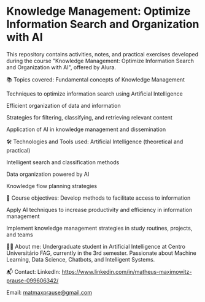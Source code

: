 # Knowledge Management: Optimize Information Search and Organization with AI
This repository contains activities, notes, and practical exercises developed during the course "Knowledge Management: Optimize Information Search and Organization with AI", offered by Alura.

📚 Topics covered:
Fundamental concepts of Knowledge Management

Techniques to optimize information search using Artificial Intelligence

Efficient organization of data and information

Strategies for filtering, classifying, and retrieving relevant content

Application of AI in knowledge management and dissemination

🛠️ Technologies and Tools used:
Artificial Intelligence (theoretical and practical)

Intelligent search and classification methods

Data organization powered by AI

Knowledge flow planning strategies

🎯 Course objectives:
Develop methods to facilitate access to information

Apply AI techniques to increase productivity and efficiency in information management

Implement knowledge management strategies in study routines, projects, and teams

👨‍💻 About me:
Undergraduate student in Artificial Intelligence at Centro Universitário FAG, currently in the 3rd semester.
Passionate about Machine Learning, Data Science, Chatbots, and Intelligent Systems.

📬 Contact:
LinkedIn: https://www.linkedin.com/in/matheus-maximowitz-prause-099606342/

Email: matmaxprause@gmail.com
